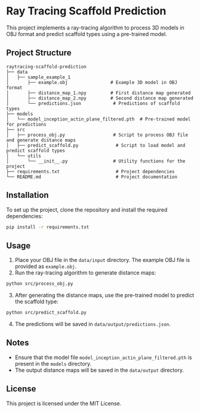 # Ray Tracing Scaffold Prediction

This project implements a ray-tracing algorithm to process 3D models in OBJ format and predict scaffold types using a pre-trained model.

## Project Structure

```
raytracing-scaffold-prediction
├── data
│   ├── sample_example_1
│       ├── example.obj                # Example 3D model in OBJ format
│       ├── distance_map_1.npy         # First distance map generated
│       ├── distance_map_2.npy         # Second distance map generated
│       └── predictions.json            # Predictions of scaffold types
├── models
│   └── model_inception_actin_plane_filtered.pth  # Pre-trained model for predictions
├── src
│   ├── process_obj.py                  # Script to process OBJ file and generate distance maps
│   ├── predict_scaffold.py              # Script to load model and predict scaffold types
│   └── utils
│       └── __init__.py                 # Utility functions for the project
├── requirements.txt                     # Project dependencies
└── README.md                            # Project documentation
```

## Installation

To set up the project, clone the repository and install the required dependencies:

```bash
pip install -r requirements.txt
```

## Usage

1. Place your OBJ file in the `data/input` directory. The example OBJ file is provided as `example.obj`.
2. Run the ray-tracing algorithm to generate distance maps:

```bash
python src/process_obj.py
```

3. After generating the distance maps, use the pre-trained model to predict the scaffold type:

```bash
python src/predict_scaffold.py
```

4. The predictions will be saved in `data/output/predictions.json`.

## Notes

- Ensure that the model file `model_inception_actin_plane_filtered.pth` is present in the `models` directory.
- The output distance maps will be saved in the `data/output` directory.

## License

This project is licensed under the MIT License.
